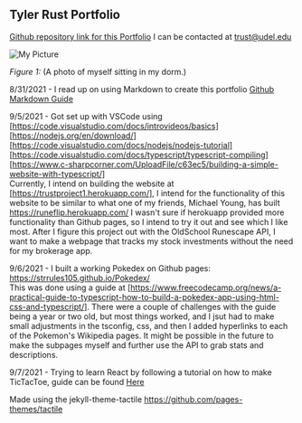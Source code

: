 ## Tyler Rust Portfolio

[Github repository link for this Portfolio](https://github.com/strrules105/Portfolio)  I can be contacted at trust@udel.edu

![My Picture](https://github.com/strrules105/Portfolio/blob/main/Resized-Picture.png?raw=true?=250x250)


_Figure 1:_ (A photo of myself sitting in my dorm.)

8/31/2021 - I read up on using Markdown to create this portfolio [Github Markdown Guide](https://guides.github.com/features/mastering-markdown/)

9/5/2021 - Got set up with VSCode using  
  [https://code.visualstudio.com/docs/introvideos/basics]  
  [https://nodejs.org/en/download/]  
  [https://code.visualstudio.com/docs/nodejs/nodejs-tutorial]  
  [https://code.visualstudio.com/docs/typescript/typescript-compiling]  
  [https://www.c-sharpcorner.com/UploadFile/c63ec5/building-a-simple-website-with-typescript/]  
  Currently, I intend on building the website at [https://trustproject1.herokuapp.com/], I intend for the functionality of this       website to be similar to what one of my friends, Michael Young, has built https://runeflip.herokuapp.com/ I wasn't sure if herokuapp provided more functionality than Github pages, so I intend to try it out and see which I like most. After I figure this project out with the OldSchool Runescape API, I want to make a webpage that tracks my stock investments without the need for my brokerage app.
  
9/6/2021 - I built a working Pokedex on Github pages: https://strrules105.github.io/Pokedex/  
This was done using a guide at [https://www.freecodecamp.org/news/a-practical-guide-to-typescript-how-to-build-a-pokedex-app-using-html-css-and-typescript/]. There were a couple of challenges with the guide being a year or two old, but most things worked, and I jsut had to make small adjustments in the tsconfig, css, and then I added hyperlinks to each of the Pokemon's Wikipedia pages. It might be possible in the future to make the subpages myself and further use the API to grab stats and descriptions.

9/7/2021 - Trying to learn React by following a tutorial on how to make TicTacToe, guide can be found [Here](https://reactjs.org/tutorial/tutorial.html)  

Made using the jekyll-theme-tactile https://github.com/pages-themes/tactile
